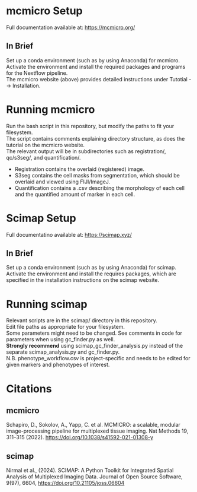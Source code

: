 # mcmicro Setup  
Full documentation available at: https://mcmicro.org/  
  
## In Brief  
Set up a conda environment (such as by using Anaconda) for mcmicro.  
Activate the environment and install the required packages and programs for the Nextflow pipeline.  
The mcmicro website (above) provides detailed instructions under Tutotial --> Installation.  
  
# Running mcmicro
Run the bash script in this repository, but modify the paths to fit your filesystem.  
The script contains comments explaining directory structure, as does the tutorial on the mcmicro website.  
The relevant output will be in subdirectories such as registration/, qc/s3seg/, and quantification/.  
- Registration contains the overlaid (registered) image.
- S3seg contains the cell masks from segmentation, which should be overlaid and viewed using FIJI/ImageJ.
- Quantification contains a .csv describing the morphology of each cell and the quantified amount of marker in each cell.
  
# Scimap Setup
Full documentatino available at: https://scimap.xyz/  
  
## In Brief
Set up a conda environment (such as by using Anaconda) for scimap.  
Activate the environment and install the requires packages, which are specified in the installation instructions on the scimap website.  
  
# Running scimap
Relevant scripts are in the scimap/ directory in this repository.  
Edit file paths as appropriate for your filesystem.  
Some parameters might need to be changed. See comments in code for parameters when using gc_finder.py as well.  
**Strongly recommend** using scimap_gc_finder_analysis.py instead of the separate scimap_analysis.py and gc_finder.py.  
N.B. phenotype_workflow.csv is project-specific and needs to be edited for given markers and phenotypes of interest.  

# Citations
## mcmicro
Schapiro, D., Sokolov, A., Yapp, C. et al. MCMICRO: a scalable, modular image-processing pipeline for multiplexed tissue imaging. Nat Methods 19, 311–315 (2022). https://doi.org/10.1038/s41592-021-01308-y  

## scimap
Nirmal et al., (2024). SCIMAP: A Python Toolkit for Integrated Spatial Analysis of Multiplexed Imaging Data. Journal of Open Source Software, 9(97), 6604, https://doi.org/10.21105/joss.06604
